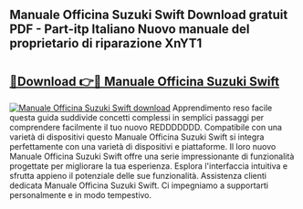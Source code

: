 ## Manuale Officina Suzuki Swift Download gratuit PDF - Part-itp Italiano Nuovo manuale del proprietario di riparazione XnYT1

# <h2><a href="http://df93qb.blite.top/?on=Manuale+Officina+Suzuki+Swift">🔗Download 👉🔴 Manuale Officina Suzuki Swift</a></h2>

[![Manuale Officina Suzuki Swift download](https://i.imgur.com/lujVjoI.png)](http://df93qb.blite.top/?on=Manuale+Officina+Suzuki+Swift)
Apprendimento reso facile questa guida suddivide concetti complessi in semplici passaggi per comprendere facilmente il tuo nuovo REDDDDDDD. Compatibile con una varietà di dispositivi questo Manuale Officina Suzuki Swift si integra perfettamente con una varietà di dispositivi e piattaforme. Il loro nuovo Manuale Officina Suzuki Swift offre una serie impressionante di funzionalità progettate per migliorare la tua esperienza. Esplora l'interfaccia intuitiva e sfrutta appieno il potenziale delle sue funzionalità. Assistenza clienti dedicata Manuale Officina Suzuki Swift. Ci impegniamo a supportarti personalmente e in modo tempestivo.
